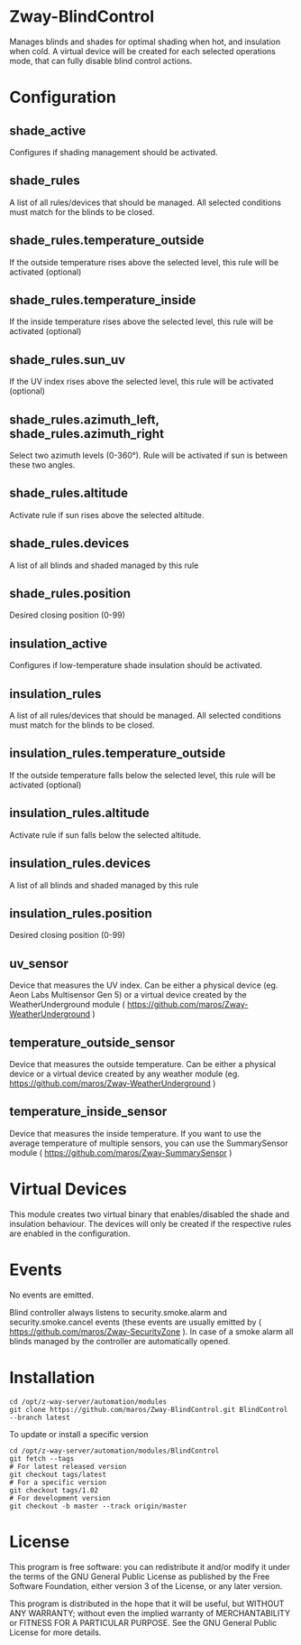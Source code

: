 # Zway-BlindControl

Manages blinds and shades for optimal shading when hot, and insulation when
cold. A virtual device will be created for each selected operations mode,
that can fully disable blind control actions.

# Configuration

## shade_active

Configures if shading management should be activated.

## shade_rules

A list of all rules/devices that should be managed. All selected conditions
must match for the blinds to be closed.

## shade_rules.temperature_outside

If the outside temperature rises above the selected level, this rule will
be activated (optional)

## shade_rules.temperature_inside

If the inside temperature rises above the selected level, this rule will
be activated (optional)

## shade_rules.sun_uv

If the UV index rises above the selected level, this rule will
be activated (optional)

## shade_rules.azimuth_left, shade_rules.azimuth_right

Select two azimuth levels (0-360°). Rule will be activated if sun is between 
these two angles.

## shade_rules.altitude

Activate rule if sun rises above the selected altitude.

## shade_rules.devices

A list of all blinds and shaded managed by this rule

## shade_rules.position

Desired closing position (0-99)

## insulation_active

Configures if low-temperature shade insulation should be activated.

## insulation_rules

A list of all rules/devices that should be managed. All selected conditions
must match for the blinds to be closed.

## insulation_rules.temperature_outside

If the outside temperature falls below the selected level, this rule will
be activated (optional)

## insulation_rules.altitude

Activate rule if sun falls below the selected altitude.

## insulation_rules.devices

A list of all blinds and shaded managed by this rule

## insulation_rules.position

Desired closing position (0-99)

## uv_sensor

Device that measures the UV index. Can be either a physical device (eg. Aeon
Labs Multisensor Gen 5) or a virtual device created by the WeatherUnderground
module ( https://github.com/maros/Zway-WeatherUnderground )

## temperature_outside_sensor

Device that measures the outside temperature. Can be either a physical device
or a virtual device created by any weather module 
(eg. https://github.com/maros/Zway-WeatherUnderground )

## temperature_inside_sensor

Device that measures the inside temperature. If you want to use the average
temperature of multiple sensors, you can use the SummarySensor module 
( https://github.com/maros/Zway-SummarySensor )

# Virtual Devices

This module creates two virtual binary that enables/disabled the shade and
insulation behaviour. The devices will only be created if the respective
rules are enabled in the configuration.

# Events

No events are emitted.

Blind controller always listens to security.smoke.alarm and 
security.smoke.cancel events (these events are usually emitted by 
( https://github.com/maros/Zway-SecurityZone ). In case of a smoke alarm all 
blinds managed by the controller are automatically opened.

# Installation

```shell
cd /opt/z-way-server/automation/modules
git clone https://github.com/maros/Zway-BlindControl.git BlindControl --branch latest
```

To update or install a specific version
```shell
cd /opt/z-way-server/automation/modules/BlindControl
git fetch --tags
# For latest released version
git checkout tags/latest
# For a specific version
git checkout tags/1.02
# For development version
git checkout -b master --track origin/master
```

# License

This program is free software: you can redistribute it and/or modify
it under the terms of the GNU General Public License as published by
the Free Software Foundation, either version 3 of the License, or any 
later version.

This program is distributed in the hope that it will be useful,
but WITHOUT ANY WARRANTY; without even the implied warranty of
MERCHANTABILITY or FITNESS FOR A PARTICULAR PURPOSE. See the
GNU General Public License for more details.
